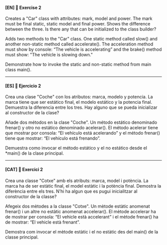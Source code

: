 

#### [EN] 📍 Exercise 2

Creates a "Car" class with attributes: mark, model and power. The mark must be final static, static model and final power. Shows the difference between the three. Is there any that can be initialized to the class builder?

Adds two methods to the "Car" class. One static method called slow() and another non-static method called accelerate(). The acceleration method must show by console: “The vehicle is accelerating” and the brake() method must show: "The vehicle is slowing down." 

Demonstrate how to invoke the static and non-static method from main class main().

---

#### [ES] 📍 Ejercicio 2

Crea una clase "Coche" con los atributos: marca, modelo y potencia. La marca tiene que ser estático final, el modelo estático y la potencia final. Demuestra la diferencia entre los tres. Hay alguno que se pueda inicializar al constructor de la clase?

Añade dos métodos en la clase "Coche". Un método estático denominado frenar() y otro no estático denominado acelerar(). El método acelerar tiene que mostrar por consola: “El vehículo está acelerando” y el método frenar() tiene que mostrar: “El vehículo está frenando”. 

Demuestra como invocar el método estático y el no estático desde el *main() de la clase principal.

---

#### [CAT] 📍 Exercici 2

Crea una classe "Cotxe" amb els atributs: marca, model i potència. La marca ha de ser estàtic final, el model estàtic i la potència final. Demostra la diferència entre els tres. N’hi ha algun que es pugui inicialitzar al constructor de la classe?

Afegeix dos mètodes a la classe "Cotxe". Un mètode estàtic anomenat frenar() i un altre no estàtic anomenat accelerar(). El mètode accelerar ha de mostrar per consola: “El vehicle està accelerant” i el mètode frenar() ha de mostrar: “El vehicle està frenant”. 

Demostra com invocar el mètode estàtic i el no estàtic des del main() de la classe principal.
